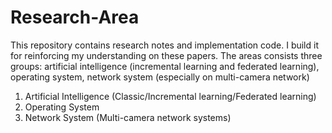 # Research-Area
This repository contains research notes and implementation code. I build it for reinforcing my understanding on these papers.
The areas consists three groups: artificial intelligence (incremental learning and federated learning), operating system, network system (especially on multi-camera network)
1. Artificial Intelligence (Classic/Incremental learning/Federated learning)
2. Operating System
3. Network System (Multi-camera network systems)
